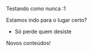 Testando como nunca :1

Estamos indo para o lugar certo?

 - Só perde quem desiste




 Novos conteúdos!